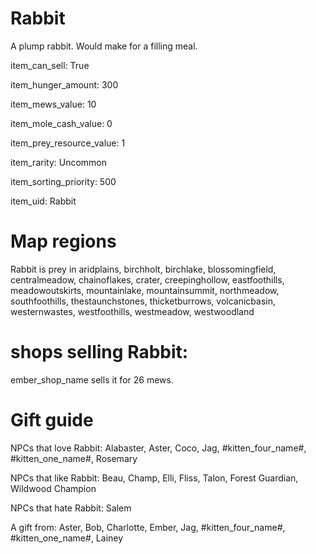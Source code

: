 # Rabbit

A plump rabbit. Would make for a filling meal.

item_can_sell: True

item_hunger_amount: 300

item_mews_value: 10

item_mole_cash_value: 0

item_prey_resource_value: 1

item_rarity: Uncommon

item_sorting_priority: 500

item_uid: Rabbit

# Map regions

Rabbit is prey in aridplains, birchholt, birchlake, blossomingfield, centralmeadow, chainoflakes, crater, creepinghollow, eastfoothills, meadowoutskirts, mountainlake, mountainsummit, northmeadow, southfoothills, thestaunchstones, thicketburrows, volcanicbasin, westernwastes, westfoothills, westmeadow, westwoodland

# shops selling Rabbit:

ember_shop_name sells it for 26 mews.

# Gift guide

NPCs that love Rabbit: Alabaster, Aster, Coco, Jag, #kitten_four_name#, #kitten_one_name#, Rosemary

NPCs that like Rabbit: Beau, Champ, Elli, Fliss, Talon, Forest Guardian, Wildwood Champion

NPCs that hate Rabbit: Salem

A gift from: Aster, Bob, Charlotte, Ember, Jag, #kitten_four_name#, #kitten_one_name#, Lainey
